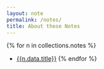 ```yaml
---
layout: note
permalink: /notes/
title: About these Notes
---
```


{% for n in collections.notes %}
- [{{n.data.title}}]({{n.url}})
{% endfor %}